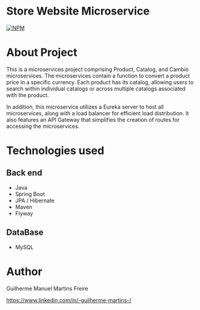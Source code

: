 # Store Website Microservice

[![NPM](https://img.shields.io/npm/l/react)](https://github.com/DevGuilhermeMartins/workshop-springboot3-jpa/blob/main/LICENSE) 

# About Project

This is a microservices project comprising Product, Catalog, and Cambio microservices. The microservices contain a function to convert a product price in a specific currency. Each product has its catalog, allowing users to search within individual catalogs or across multiple catalogs associated with the product.

In addition, this microservice utilizes a Eureka server to host all microservices, along with a load balancer for efficient load distribution. It also features an API Gateway that simplifies the creation of routes for accessing the microservices.

# Technologies used
## Back end
- Java
- Spring Boot
- JPA / Hibernate
- Maven
- Flyway

## DataBase
- MySQL

# Author

Guilherme Manuel Martins Freire

https://www.linkedin.com/in/-guilherme-martins-/

